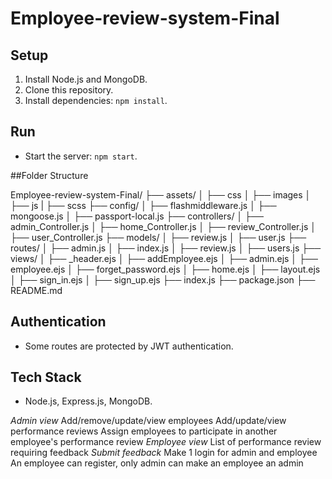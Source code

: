 # Employee-review-system-Final

## Setup
1. Install Node.js and MongoDB.
2. Clone this repository.
3. Install dependencies: `npm install`.

## Run
- Start the server: `npm start`.

##Folder Structure

Employee-review-system-Final/
├── assets/
│   ├── css
│   ├── images
│   ├── js
|   ├── scss
├── config/
│   ├── flashmiddleware.js
│   ├── mongoose.js
│   ├── passport-local.js
├── controllers/
│   ├── admin_Controller.js
│   ├── home_Controller.js
│   ├── review_Controller.js
│   ├── user_Controller.js
├── models/
│   ├── review.js
│   ├── user.js
├── routes/
│   ├── admin.js
│   ├── index.js
│   ├── review.js
│   ├── users.js
├── views/
│   ├── _header.ejs
│   ├── addEmployee.ejs
│   ├── admin.ejs
│   ├── employee.ejs
│   ├── forget_password.ejs
│   ├── home.ejs
│   ├── layout.ejs
│   ├── sign_in.ejs
│   ├── sign_up.ejs
├── index.js
├── package.json
├── README.md

## Authentication
- Some routes are protected by JWT authentication.

## Tech Stack
- Node.js, Express.js, MongoDB.


*Admin view*
Add/remove/update/view employees
Add/update/view performance reviews
Assign employees to participate in another employee's performance review
*Employee view*
List of performance review requiring feedback
*Submit feedback*
Make 1 login for admin and employee
An employee can register, only admin can make an employee an admin
